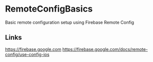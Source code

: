 # RemoteConfigBasics
Basic remote configuration setup using Firebase Remote Config


## Links
https://firebase.google.com
https://firebase.google.com/docs/remote-config/use-config-ios

